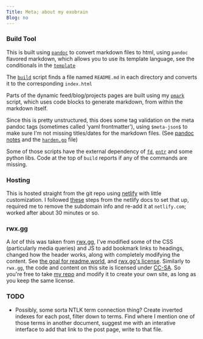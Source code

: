 ```yaml
---
Title: Meta; about my exobrain
Blog: no
---
```


### Build Tool

This is built using [`pandoc`](https://pandoc.org/) to convert markdown files to html, using `pandoc` flavored markdown, which allows you to use its template language, see the conditionals in the [`template`](https://github.com/seanbreckenridge/exobrain/blob/master/assets/template.html)

The [`build`](https://github.com/seanbreckenridge/exobrain/blob/master/build) script finds a file named `README.md` in each directory and converts it to the corresponding `index.html`

Parts of the dynamic feed/blog/projects pages are built using my [`pmark`](https://github.com/seanbreckenridge/pmark) script, which uses code blocks to generate markdown, from within the markdown itself.

Since this is pretty unstructured, this does some tag validation on the meta pandoc tags (sometimes called 'yaml frontmatter'), using `$meta-json$` to make sure I'm not missing titles/dates for the markdown files. (See [pandoc notes](/shell/pandoc) and the [`harden.go`](https://github.com/seanbreckenridge/exobrain/blob/master/harden.go) file)

Some of those scripts have the external dependency of [`fd`](https://github.com/sharkdp/fd), [`entr`](https://eradman.com/entrproject/) and some python libs. Code at the top of `build` reports if any of the commands are missing.

### Hosting

This is hosted straight from the git repo using [netlify](https://www.netlify.com/) with little customization. I followed [these](https://docs.netlify.com/domains-https/custom-domains/configure-external-dns/#configure-a-subdomain) steps from the netlify docs to set that up, required me to remove the subdomain info and re-add it at `netlify.com`; worked after about 30 minutes or so.

### rwx.gg

A *lot* of this was taken from [rwx.gg](https://rwx.gg/), I've modified some of the CSS (particularly media queries) and JS to add bookmark links to headings, changed how the header works, along with completely modifying the content. See [the goal for readme.world](https://rwx.gg/what/knowledge/apps/), and [rwx.gg's license](https://rwx.gg/copyright/). Similarly to `rwx.gg`, the code and content on this site is licensed under [CC-SA](https://creativecommons.org/licenses/by-sa/4.0/legalcode). So you're free to take [my repo](https://github.com/seanbreckenridge/exobrain) and modify it to create your own site, as long as you keep the same license.

### TODO

* Possibly, some sorta NTLK term connection thing? Create inverted indexes for each post, filter down to terms. Find where I mention one of those terms in another document, suggest me with an interative interface to add that link to the post page, write to that file.

